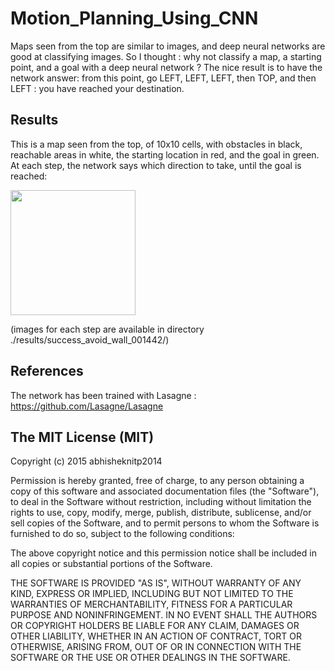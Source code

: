 # Motion_Planning_Using_CNN

Maps seen from the top are similar to images, and deep neural networks are good at classifying images. So I thought : why not classify a map, a starting point, and a goal with a deep neural network ? The nice result is to have the network answer: from this point, go LEFT, LEFT, LEFT, then TOP, and then LEFT : you have reached your destination.

## Results
This is a map seen from the top, of 10x10 cells, with obstacles in black, reachable areas in white, the starting location in red, and the goal in green. At each step, the network says which direction to take, until the goal is reached:

<img src="https://raw.github.com/matthieudelaro/MotionPlanningWithDNN/master/results/success_avoid_wall_001442/asGif_200x200px.gif" width="200"> 

(images for each step are available in directory ./results/success_avoid_wall_001442/)


## References
The network has been trained with Lasagne : https://github.com/Lasagne/Lasagne


## The MIT License (MIT)

Copyright (c) 2015 abhisheknitp2014

Permission is hereby granted, free of charge, to any person obtaining a copy
of this software and associated documentation files (the "Software"), to deal
in the Software without restriction, including without limitation the rights
to use, copy, modify, merge, publish, distribute, sublicense, and/or sell
copies of the Software, and to permit persons to whom the Software is
furnished to do so, subject to the following conditions:

The above copyright notice and this permission notice shall be included in all
copies or substantial portions of the Software.

THE SOFTWARE IS PROVIDED "AS IS", WITHOUT WARRANTY OF ANY KIND, EXPRESS OR
IMPLIED, INCLUDING BUT NOT LIMITED TO THE WARRANTIES OF MERCHANTABILITY,
FITNESS FOR A PARTICULAR PURPOSE AND NONINFRINGEMENT. IN NO EVENT SHALL THE
AUTHORS OR COPYRIGHT HOLDERS BE LIABLE FOR ANY CLAIM, DAMAGES OR OTHER
LIABILITY, WHETHER IN AN ACTION OF CONTRACT, TORT OR OTHERWISE, ARISING FROM,
OUT OF OR IN CONNECTION WITH THE SOFTWARE OR THE USE OR OTHER DEALINGS IN THE
SOFTWARE.
